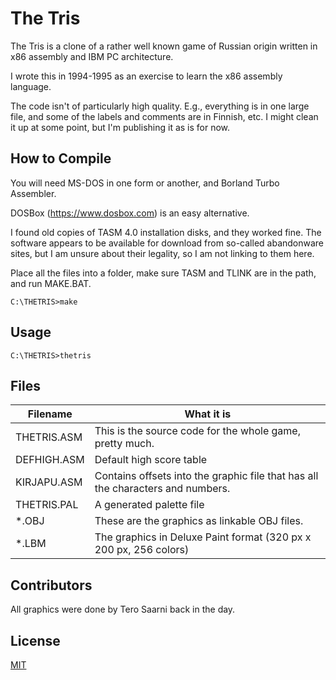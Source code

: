 # The Tris

The Tris is a clone of a rather well known game of Russian origin written in x86 assembly and IBM PC architecture.

I wrote this in 1994-1995 as an exercise to learn the x86 assembly language. 

The code isn't of particularly high quality. E.g., everything is in one large file, and some of the labels and comments are in Finnish, etc. I might clean it up at some point, but I'm publishing it as is for now.

## How to Compile

You will need MS-DOS in one form or another, and Borland Turbo Assembler.

DOSBox (https://www.dosbox.com) is an easy alternative.

I found old copies of TASM 4.0 installation disks, and they worked fine. The software appears to be available for download from so-called abandonware sites, but I am unsure about their legality, so I am not linking to them here.

Place all the files into a folder, make sure TASM and TLINK are in the path, and run MAKE.BAT.

```MS-DOS
C:\THETRIS>make
```

## Usage

```MS-DOS
C:\THETRIS>thetris
```

## Files

| **Filename** | **What it is**                                                                  |
|--------------|---------------------------------------------------------------------------------|
| THETRIS.ASM  | This is the source code for the whole game, pretty much.                        |
| DEFHIGH.ASM  | Default high score table                                                        |
| KIRJAPU.ASM  | Contains offsets into the graphic file that has all the characters and numbers. |
| THETRIS.PAL  | A generated palette file                                                        |
| *.OBJ        | These are the graphics as linkable OBJ files.                                   |
| *.LBM        | The graphics in Deluxe Paint format (320 px x 200 px, 256 colors)               |

## Contributors

All graphics were done by Tero Saarni back in the day.

## License

[MIT](https://choosealicense.com/licenses/mit/)
